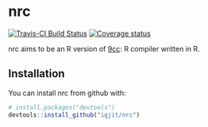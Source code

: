 # nrc

[![Travis-CI Build Status](https://travis-ci.org/igjit/nrc.svg?branch=master)](https://travis-ci.org/igjit/nrc)
[![Coverage status](https://codecov.io/gh/igjit/nrc/branch/master/graph/badge.svg)](https://codecov.io/github/igjit/nrc?branch=master)

nrc aims to be an R version of [9cc](https://github.com/rui314/9cc): R compiler written in R.

## Installation

You can install nrc from github with:


``` r
# install.packages("devtools")
devtools::install_github("igjit/nrc")
```
